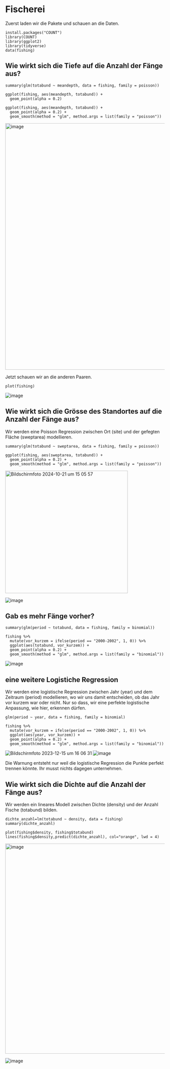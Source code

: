 
# Fischerei

Zuerst laden wir die Pakete und schauen an die Daten.
```
install.packages("COUNT")
library(COUNT)
library(ggplot2)
library(tidyverse)
data(fishing)
```
## Wie wirkt sich die Tiefe auf die Anzahl der Fänge aus?
```
summary(glm(totabund ~ meandepth, data = fishing, family = poisson))
```
```
ggplot(fishing, aes(meandepth, totabund)) +
  geom_point(alpha = 0.2) 
```
```
ggplot(fishing, aes(meandepth, totabund)) +
  geom_point(alpha = 0.2) +
  geom_smooth(method = "glm", method.args = list(family = "poisson"))
```
<img width="779" alt="image" src="https://github.com/user-attachments/assets/db999ee5-12d2-464a-96ca-b51474cd51f1">

Jetzt schauen wir an die anderen Paaren.

```
plot(fishing)
```
![image](https://github.com/tbilgin/DataScienceCourse/assets/26571015/5260f9bc-9864-4542-9bfb-ce0590dd1786)


## Wie wirkt sich die Grösse des Standortes auf die Anzahl der Fänge aus?

Wir werden eine Poisson Regression zwischen Ort (site) und der gefegten Fläche (sweptarea) modellieren.

```
summary(glm(totabund ~ sweptarea, data = fishing, family = poisson))

ggplot(fishing, aes(sweptarea, totabund)) +
  geom_point(alpha = 0.2) +
  geom_smooth(method = "glm", method.args = list(family = "poisson"))
```
<img width="387" alt="Bildschirmfoto 2024-10-21 um 15 05 57" src="https://github.com/user-attachments/assets/9ac53a1b-9a0d-4d19-b5b2-379c18a9e2c3">

![image](https://github.com/tbilgin/DataScienceCourse/assets/26571015/2218dad3-e161-44b8-adb7-dc646e31c99c)

## Gab es mehr Fänge vorher?

```
summary(glm(period ~ totabund, data = fishing, family = binomial))

fishing %>%
  mutate(vor_kurzem = ifelse(period == "2000-2002", 1, 0)) %>%
  ggplot(aes(totabund, vor_kurzem)) +
  geom_point(alpha = 0.2) +
  geom_smooth(method = "glm", method.args = list(family = "binomial"))
```

![image](https://github.com/user-attachments/assets/0c45737f-9e64-418f-8cf0-5c0fd4bb369f)

## eine weitere Logistiche Regression

Wir werden eine logistische Regression zwischen Jahr (year) und dem Zeitraum (period) modellieren, wo wir uns damit entscheiden, ob das Jahr vor kurzem war oder nicht. Nur so dass, wir eine perfekte logistische Anpassung, wie hier, erkennen dürfen.

```
glm(period ~ year, data = fishing, family = binomial)

fishing %>%
  mutate(vor_kurzem = ifelse(period == "2000-2002", 1, 0)) %>%
  ggplot(aes(year, vor_kurzem)) +
  geom_point(alpha = 0.2) +
  geom_smooth(method = "glm", method.args = list(family = "binomial"))
```
![Bildschirmfoto 2023-12-15 um 16 06 31](https://github.com/tbilgin/DataScienceCourse/assets/26571015/afcb84c8-f5a7-4eea-bf7a-a73c50ce0ccc)
![image](https://github.com/tbilgin/DataScienceCourse/assets/26571015/a649be81-b1ff-4fdf-9f17-7d61b05504cf)

Die Warnung entsteht nur weil die logistische Regression die Punkte perfekt trennen könnte. Ihr musst nichts dagegen unternehmen.

## Wie wirkt sich die Dichte auf die Anzahl der Fänge aus?

Wir werden ein lineares Modell zwischen Dichte (density) und der Anzahl Fische (totabund) bilden.
```
dichte_anzahl=lm(totabund ~ density, data = fishing)
summary(dichte_anzahl)

plot(fishing$density, fishing$totabund)
lines(fishing$density,predict(dichte_anzahl), col="orange", lwd = 4)
```
<img width="664" alt="image" src="https://github.com/tbilgin/DataScienceCourse/assets/26571015/c7438c22-4403-45e8-b4e6-c77ccd46f07d">

![image](https://github.com/tbilgin/DataScienceCourse/assets/26571015/2a5ff02d-db49-4da0-8ca9-53ff19e233af)









